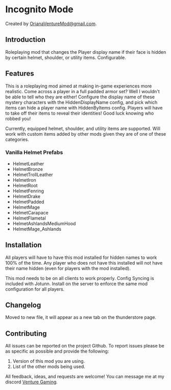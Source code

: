 # Incognito Mode

Created by [OrianaVentureMod@gmail.com](https://github.com/OrianaVenture/VentureValheim).

## Introduction

Roleplaying mod that changes the Player display name if their face is hidden by certain helmet, shoulder, or utility items. Configurable.

## Features

This is a roleplaying mod aimed at making in-game experiences more realistic. Come across a player in a full padded armor set? Well I wouldn't be able to tell who they are either! Configure the display name of these mystery characters with the HiddenDisplayName config, and pick which items can hide a player name with HiddenByItems config. Players will have to take off their items to reveal their identities! Good luck knowing who robbed you!

Currently, equipped helmet, shoulder, and utility items are supported. Will work with custom items added by other mods given they are of one of these categories.

### Vanilla Helmet Prefabs

* HelmetLeather
* HelmetBronze
* HelmetTrollLeather
* HelmetIron
* HelmetRoot
* HelmetFenring
* HelmetDrake
* HelmetPadded
* HelmetMage
* HelmetCarapace
* HelmetFlametal
* HelmetAshlandsMediumHood
* HelmetMage_Ashlands

## Installation

All players will have to have this mod installed for hidden names to work 100% of the time. Any player who does not have this installed will not have their name hidden (even for players with the mod installed).

This mod needs to be on all clients to work properly. Config Syncing is included with Jotunn. Install on the server to enforce the same mod configuration for all players.

## Changelog

Moved to new file, it will appear as a new tab on the thunderstore page.

## Contributing

All issues can be reported on the project Github. To report issues please be as specific as possible and provide the following:

1. Version of this mod you are using.
2. List of the other mods being used.

All feedback, ideas, and requests are welcome! You can message me at my discord [Venture Gaming](https://discord.gg/tAd5hapt88).

